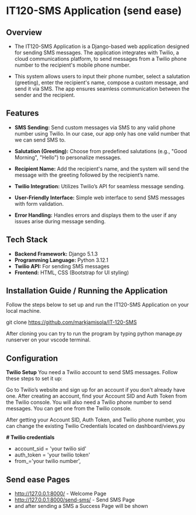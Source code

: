 # **IT120-SMS Application (send ease)**

## **Overview**

- The IT120-SMS Application is a Django-based web application designed for sending SMS messages. The application integrates with Twilio, a cloud communications platform, to send messages from a Twilio phone number to the recipient's mobile phone number.

- This system allows users to input their phone number, select a salutation (greeting), enter the recipient's name, compose a custom message, and send it via SMS. The app ensures seamless communication between the sender and the recipient.

## **Features**

- **SMS Sending:** Send custom messages via SMS to any valid phone number using Twilio. In our case, our app only has one valid number that we can send SMS to.

- **Salutation (Greeting):** Choose from predefined salutations (e.g., "Good Morning", "Hello") to personalize messages.

- **Recipient Name:** Add the recipient's name, and the system will send the message with the greeting followed by the recipient’s name.

- **Twilio Integration:** Utilizes Twilio’s API for seamless message sending.

- **User-Friendly Interface:** Simple web interface to send SMS messages with form validation.

- **Error Handling:** Handles errors and displays them to the user if any issues arise during message sending.

## **Tech Stack**

- **Backend Framework:** Django 5.1.3
- **Programming Language:** Python 3.12.1
- **Twilio API:** For sending SMS messages
- **Frontend:** HTML, CSS (Bootstrap for UI styling)


## **Installation Guide / Running the Application**
Follow the steps below to set up and run the IT120-SMS Application on your local machine.

git clone https://github.com/markjamisola/IT-120-SMS

After cloning you can try to run the program by typing 
python manage.py runserver on your vscode terminal.

## **Configuration**

**Twilio Setup**
You need a Twilio account to send SMS messages. Follow these steps to set it up:

Go to Twilio’s website and sign up for an account if you don't already have one.
After creating an account, find your Account SID and Auth Token from the Twilio console.
You will also need a Twilio phone number to send messages. You can get one from the Twilio console.

After getting your Account SID, Auth Token, and Twilio phone number, you can change the existing Twilio Credentials located on dashboard/views.py 

**# Twilio credentials**

- account_sid = 'your twilio sid'
- auth_token = 'your twilio token'
- from_='your twilio number',


## **Send ease Pages**

- http://127.0.0.1:8000/ - Welcome Page
- http://127.0.0.1:8000/send-sms/ - Send SMS Page
- and after sending a SMS a Success Page will be shown
